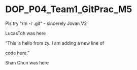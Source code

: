 # DOP\_P04\_Team1\_GitPrac\_M5

Pls try "rm -r .git" - sincerely Jovan V2

LucasToh was here

“This is hello from zy. I am adding a new line of

code here.”

Shan Chun was here

